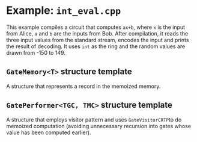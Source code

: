 # Example: `int_eval.cpp`

This example compiles a circuit that computes `ax+b`, where `x` is the input from Alice, `a` and `b` are the inputs from Bob. After compilation, it reads the three input values from the standard stream, encodes the input and prints the result of decoding. It uses `int` as the ring and the random values are drawn from -150 to 149.

## `GateMemory<T>` structure template

A structure that represents a record in the memoized memory.

## `GatePerformer<TGC, TMC>` structure template

A structure that employs visitor pattern and uses `GateVisitorCRTP`to do memoized computation (avoiding unnecessary recursion into gates whose value has been computed earlier).
